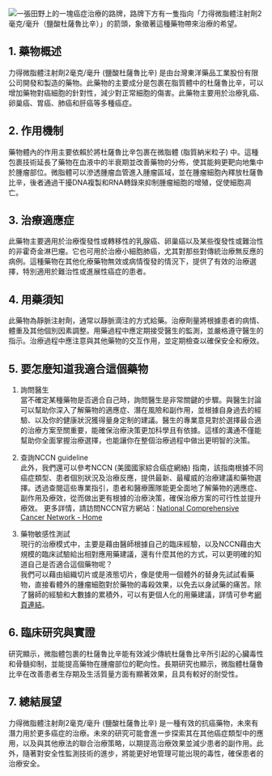 ![一張田野上的一塊癌症治療的路牌，路牌下方有一隻指向「力得微脂體注射劑2毫克/毫升（鹽酸杜薩魯比辛）」的箭頭，象徵著這種藥物帶來治療的希望。](https://i.imgur.com/j9QVsNs.jpeg)
## 1. 藥物概述

力得微脂體注射劑2毫克/毫升 (鹽酸杜薩魯比辛) 是由台灣東洋藥品工業股份有限公司開發和製造的藥物。此藥物的主要成分是包裹在脂質體中的杜薩魯比辛，可以增加藥物對癌細胞的針對性，減少對正常細胞的傷害。此藥物主要用於治療乳癌、卵巢癌、胃癌、肺癌和肝癌等多種癌症。

## 2. 作用機制

藥物體內的作用主要依賴於將杜薩魯比辛包裹在微脂體 (脂質納米粒子) 中。這種包裹技術延長了藥物在血液中的半衰期並改善藥物的分佈，使其能夠更靶向地集中於腫瘤部位。微脂體可以滲透腫瘤血管進入腫瘤區域，並在腫瘤細胞內釋放杜薩魯比辛，後者通過干擾DNA複製和RNA轉錄來抑制腫瘤細胞的增殖，促使細胞凋亡。

## 3. 治療適應症

此藥物主要適用於治療復發性或轉移性的乳腺癌、卵巢癌以及某些復發性或難治性的非霍奇金淋巴瘤。它也可用於治療小細胞肺癌，尤其對那些對傳統治療無反應的病例。這種藥物在其他化療藥物無效或病情復發的情況下，提供了有效的治療選擇，特別適用於難治性或進展性癌症的患者。

## 4. 用藥須知

此藥物為靜脈注射劑，通常以靜脈滴注的方式給藥。治療劑量將根據患者的病情、體重及其他個別因素調整。用藥過程中應定期接受醫生的監測，並嚴格遵守醫生的指示。治療過程中應注意與其他藥物的交互作用，並定期檢查以確保安全和療效。

## 5. 要怎麼知道我適合這個藥物 

1. 詢問醫生  
當不確定某種藥物是否適合自己時，詢問醫生是非常關鍵的步驟。與醫生討論可以幫助你深入了解藥物的適應症、潛在風險和副作用，並根據自身過去的經驗、以及你的健康狀況獲得量身定制的建議。醫生的專業意見對於選擇最合適的治療方案至關重要，能確保治療決策更加科學且有依據。這樣的溝通不僅能幫助你全面掌握治療選擇，也能讓你在整個治療過程中做出更明智的決策。 

2. 查詢NCCN guideline  
此外，我們還可以參考NCCN (美國國家綜合癌症網絡) 指南，該指南根據不同癌症類型、患者個別狀況及治療反應，提供最新、最權威的治療建議和藥物選擇。透過查閱這些專業指引，患者和醫療團隊能更全面地了解藥物的適應症、副作用及療效，從而做出更有根據的治療決策，確保治療方案的可行性並提升療效。 
更多詳情，請訪問NCCN官方網站：[National Comprehensive Cancer Network - Home](https://www.nccn.org/)

3. 藥物敏感性測試  
現行的治療模式中，主要是藉由醫師根據自己的臨床經驗，以及NCCN藉由大規模的臨床試驗給出相對應用藥建議，還有什麼其他的方式，可以更明確的知道自己是否適合這個藥物呢？   
我們可以藉由組織切片或是液態切片，像是使用一個體外的替身先試試看藥物，直接看體外的腫瘤細胞對於藥物的毒殺效果，以免去以身試藥的痛苦。除了醫師的經驗和大數據的累積外，可以有更個人化的用藥建議，詳情可參考[網頁連結](https://info.cancerfree.io/)。

## 6. 臨床研究與實證

研究顯示，微脂體包裹的杜薩魯比辛能有效減少傳統杜薩魯比辛所引起的心臟毒性和骨髓抑制，並能提高藥物在腫瘤部位的靶向性。長期研究也顯示，微脂體杜薩魯比辛在改善患者生存期及生活質量方面有顯著效果，且具有較好的耐受性。

## 7. 總結展望

力得微脂體注射劑2毫克/毫升 (鹽酸杜薩魯比辛) 是一種有效的抗癌藥物，未來有潛力用於更多癌症的治療。未來的研究可能會進一步探索其在其他癌症類型中的應用，以及與其他療法的聯合治療策略，以期提高治療效果並減少患者的副作用。此外，隨著對安全性監測技術的進步，將能更好地管理可能出現的毒性，確保患者的治療安全。

